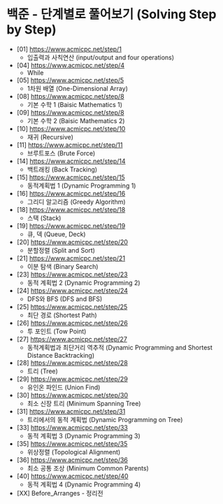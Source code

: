 백준 - 단계별로 풀어보기 (Solving Step by Step)
==========================================================================================
* [01] https://www.acmicpc.net/step/1
    * 입출력과 사칙연산 (input/output and four operations)
* [04] https://www.acmicpc.net/step/4
    * While
* [05] https://www.acmicpc.net/step/5
    * 1차원 배열 (One-Dimensional Array)
* [08] https://www.acmicpc.net/step/8
    * 기본 수학 1 (Baisic Mathematics 1)
* [09] https://www.acmicpc.net/step/8
    * 기본 수학 2 (Baisic Mathematics 2)
* [10] https://www.acmicpc.net/step/10
    * 재귀 (Recursive)
* [11] https://www.acmicpc.net/step/11
    * 브루트포스 (Brute Force)
* [14] https://www.acmicpc.net/step/14
    * 백트래킹 (Back Tracking)
* [15] https://www.acmicpc.net/step/15
    * 동적계획법 1 (Dynamic Programming 1)
* [16] https://www.acmicpc.net/step/16
    * 그리디 알고리즘 (Greedy Algorithm)
* [18] https://www.acmicpc.net/step/18
    * 스택 (Stack)
* [19] https://www.acmicpc.net/step/19
    * 큐, 덱 (Queue, Deck)
* [20] https://www.acmicpc.net/step/20
    * 분할정렬 (Split and Sort)
* [21] https://www.acmicpc.net/step/21
    * 이분 탐색 (Binary Search)
* [23] https://www.acmicpc.net/step/23
    * 동적 계획법 2 (Dynamic Programming 2)
* [24] https://www.acmicpc.net/step/24
    * DFS와 BFS (DFS and BFS)
* [25] https://www.acmicpc.net/step/25
    * 최단 경로 (Shortest Path)
* [26] https://www.acmicpc.net/step/26
    * 투 포인트 (Tow Point)
* [27] https://www.acmicpc.net/step/27
    * 동적계획법과 최단거리 역추적 (Dynamic Programming and Shortest Distance Backtracking)
* [28] https://www.acmicpc.net/step/28
    * 트리 (Tree)
* [29] https://www.acmicpc.net/step/29
    * 유인온 파인드 (Union Find)
* [30] https://www.acmicpc.net/step/30
    * 최소 신장 트리 (Minimum Spanning Tree)
* [31] https://www.acmicpc.net/step/31
    * 트리에서의 동적 계획법 (Dynamic Programming on Tree)
* [33] https://www.acmicpc.net/step/33
    * 동적 계획법 3 (Dynamic Programming 3)
* [35] https://www.acmicpc.net/step/35
    * 위상정렬 (Topological Alignment)
* [36] https://www.acmicpc.net/step/36
    * 최소 공통 조상 (Minimum Common Parents)
* [40] https://www.acmicpc.net/step/40
    * 동적 계획법 4 (Dynamic Programming 4)
* [XX] Before_Arranges - 정리전
